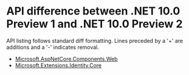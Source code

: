 # API difference between .NET 10.0 Preview 1 and .NET 10.0 Preview 2

API listing follows standard diff formatting.
Lines preceded by a '+' are additions and a '-' indicates removal.

* [Microsoft.AspNetCore.Components.Web](10.0-preview2_Microsoft.AspNetCore.Components.Web.md)
* [Microsoft.Extensions.Identity.Core](10.0-preview2_Microsoft.Extensions.Identity.Core.md)
